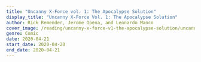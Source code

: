 ```yaml
---
title: "Uncanny X-Force vol. 1: The Apocalypse Solution"
display_title: "Uncanny X-Force Vol. 1: The Apocalypse Solution"
author: Rick Remender, Jerome Opena, and Leonardo Manco
cover_image: /reading/uncanny-x-force-v1-the-apocalypse-solution/uncanny-x-force-v1-the-apocalypse-solution.jpg
genre: Comic
date: 2020-04-21
start_date: 2020-04-20
end_date: 2020-04-21
---
```

